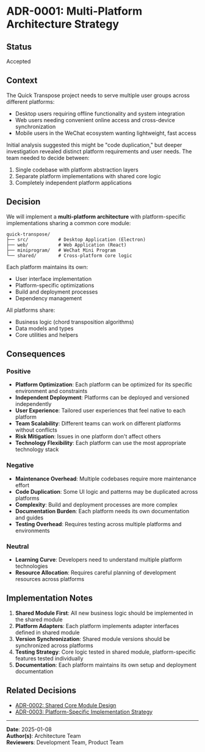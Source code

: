 # ADR-0001: Multi-Platform Architecture Strategy

## Status

Accepted

## Context

The Quick Transpose project needs to serve multiple user groups across different platforms:
- Desktop users requiring offline functionality and system integration
- Web users needing convenient online access and cross-device synchronization
- Mobile users in the WeChat ecosystem wanting lightweight, fast access

Initial analysis suggested this might be "code duplication," but deeper investigation revealed distinct platform requirements and user needs. The team needed to decide between:
1. Single codebase with platform abstraction layers
2. Separate platform implementations with shared core logic
3. Completely independent platform applications

## Decision

We will implement a **multi-platform architecture** with platform-specific implementations sharing a common core module:

```
quick-transpose/
├── src/           # Desktop Application (Electron)
├── web/           # Web Application (React)
├── miniprogram/   # WeChat Mini Program
└── shared/        # Cross-platform core logic
```

Each platform maintains its own:
- User interface implementation
- Platform-specific optimizations
- Build and deployment processes
- Dependency management

All platforms share:
- Business logic (chord transposition algorithms)
- Data models and types
- Core utilities and helpers

## Consequences

### Positive
- **Platform Optimization**: Each platform can be optimized for its specific environment and constraints
- **Independent Deployment**: Platforms can be deployed and versioned independently
- **User Experience**: Tailored user experiences that feel native to each platform
- **Team Scalability**: Different teams can work on different platforms without conflicts
- **Risk Mitigation**: Issues in one platform don't affect others
- **Technology Flexibility**: Each platform can use the most appropriate technology stack

### Negative
- **Maintenance Overhead**: Multiple codebases require more maintenance effort
- **Code Duplication**: Some UI logic and patterns may be duplicated across platforms
- **Complexity**: Build and deployment processes are more complex
- **Documentation Burden**: Each platform needs its own documentation and guides
- **Testing Overhead**: Requires testing across multiple platforms and environments

### Neutral
- **Learning Curve**: Developers need to understand multiple platform technologies
- **Resource Allocation**: Requires careful planning of development resources across platforms

## Implementation Notes

1. **Shared Module First**: All new business logic should be implemented in the shared module
2. **Platform Adapters**: Each platform implements adapter interfaces defined in shared module
3. **Version Synchronization**: Shared module versions should be synchronized across platforms
4. **Testing Strategy**: Core logic tested in shared module, platform-specific features tested individually
5. **Documentation**: Each platform maintains its own setup and deployment documentation

## Related Decisions

- [ADR-0002: Shared Core Module Design](0002-shared-core-design.md)
- [ADR-0003: Platform-Specific Implementation Strategy](0003-platform-specific-implementations.md)

---

**Date**: 2025-01-08  
**Author(s)**: Architecture Team  
**Reviewers**: Development Team, Product Team